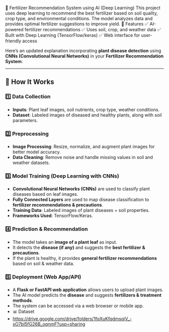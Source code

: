 🌱 Fertilizer Recommendation System using AI (Deep Learning)
This project uses deep learning to recommend the best fertilizer based on soil quality, crop type, and environmental conditions. The model analyzes data and provides optimal fertilizer suggestions to improve yield.
📌 Features
✅ AI-powered fertilizer recommendations
✅ Uses soil, crop, and weather data
✅ Built with Deep Learning (TensorFlow/keras)
✅ Web interface for user-friendly access

Here’s an updated explanation incorporating **plant disease detection** using **CNNs (Convolutional Neural Networks)** in your **Fertilizer Recommendation System**:  

---

## **🧪 How It Works**  

### **1️⃣ Data Collection**  
- **Inputs**: Plant leaf images, soil nutrients, crop type, weather conditions.  
- **Dataset**: Labeled images of diseased and healthy plants, along with soil parameters.  

### **2️⃣ Preprocessing**  
- **Image Processing**: Resize, normalize, and augment plant images for better model accuracy.  
- **Data Cleaning**: Remove noise and handle missing values in soil and weather datasets.  

### **3️⃣ Model Training** (Deep Learning with CNNs)  
- **Convolutional Neural Networks (CNNs)** are used to classify plant diseases based on leaf images.  
- **Fully Connected Layers** are used to map disease classification to **fertilizer recommendations & precautions**.  
- **Training Data**: Labeled images of plant diseases + soil properties.  
- **Frameworks Used**: TensorFlow/Keras.  

### **4️⃣ Prediction & Recommendation**  
- The model takes an **image of a plant leaf** as input.  
- It detects the **disease (if any)** and suggests the **best fertilizer & precautions**.  
- If the plant is healthy, it provides **general fertilizer recommendations** based on soil & weather data.  

### **5️⃣ Deployment (Web App/API)**  
- A **Flask or FastAPI web application** allows users to upload plant images.  
- The AI model predicts the **disease** and suggests **fertilizers & treatment methods**.  
- The system can be accessed via a web browser or mobile app.
- 📊 Dataset
- https://drive.google.com/drive/folders/1fqXuKfqdmsqiV_-sO7bl5fG26B_oqnmF?usp=sharing
